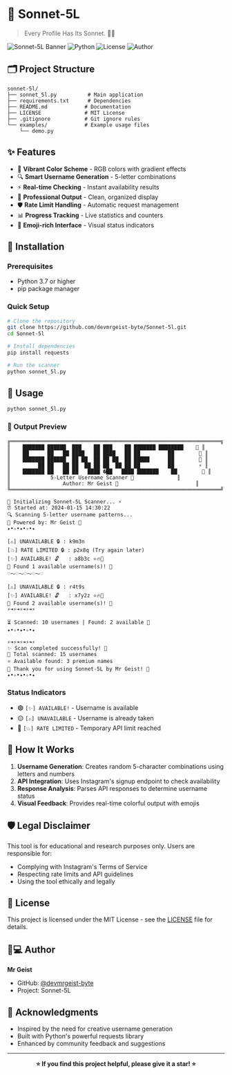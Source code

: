 # 🔮 Sonnet-5L

> Every Profile Has Its Sonnet. 📱🎨

![Sonnet-5L Banner](https://img.shields.io/badge/Sonnet--5L-Instagram%20Scanner-purple)
![Python](https://img.shields.io/badge/Python-3.7%2B-blue)
![License](https://img.shields.io/badge/License-MIT-green)
![Author](https://img.shields.io/badge/Author-Mr%20Geist-orange)

## 🗂️ Project Structure
```
sonnet-5l/
├── sonnet_5l.py          # Main application
├── requirements.txt      # Dependencies
├── README.md            # Documentation
├── LICENSE              # MIT License
├── .gitignore           # Git ignore rules
└── examples/            # Example usage files
    └── demo.py
```

## ✨ Features

- 🎨 **Vibrant Color Scheme** - RGB colors with gradient effects
- 🔍 **Smart Username Generation** - 5-letter combinations
- ⚡ **Real-time Checking** - Instant availability results
- 🎯 **Professional Output** - Clean, organized display
- 🛡️ **Rate Limit Handling** - Automatic request management
- 📊 **Progress Tracking** - Live statistics and counters
- 🌈 **Emoji-rich Interface** - Visual status indicators

## 🚀 Installation

### Prerequisites
- Python 3.7 or higher
- pip package manager

### Quick Setup
```bash
# Clone the repository
git clone https://github.com/devmrgeist-byte/Sonnet-5l.git
cd Sonnet-5l

# Install dependencies
pip install requests

# Run the scanner
python sonnet_5l.py
```

## 📸 Usage

```bash
python sonnet_5l.py
```

### 🎨 Output Preview
```
╔════════════════════════════════════════════════════════════════════╗
║    ███████ ██████  ███    ██ ███    ██ ███████ ████████    💎 ║
║    ██      ██   ██ ████   ██ ████   ██ ██         ██        🎩 ║
║    ███████ ██████  ██ ██  ██ ██ ██  ██ █████      ██        👑 ║
║         ██ ██   ██ ██  ██ ██ ██  ██ ██ ██         ██        ⚡ ║
║    ███████ ██   ██ ██   ████ �██   ████ ███████    ██        🌟 ║
║             5-Letter Username Scanner 🚀              ║
║                 Author: Mr Geist 👻                         ║
╚════════════════════════════════════════════════════════════════════╝

🚀 Initializing Sonnet-5L Scanner... ⚡
⏰ Started at: 2024-01-15 14:30:22
🔍 Scanning 5-letter username patterns...
🧭 Powered by: Mr Geist 👻
✦•✧•✦•✧•✦

[⚠️] UNAVAILABLE 🔒 : k9m3n
[💥] RATE LIMITED 🔒 : p2x8q (Try again later)
[✨] AVAILABLE! 🔓   : a8b3c ⭐🔥💖
🎉 Found 1 available username(s)! 🌟
♡〜♡〜♡〜♡〜♡

[⚠️] UNAVAILABLE 🔒 : r4t9s
[✨] AVAILABLE! 🔓   : x7y2z ⭐🔥💖
🎉 Found 2 available username(s)! 🌟
⚡➜⚡➜⚡➜⚡➜⚡

⏳ Scanned: 10 usernames | Found: 2 available 💎
✦•✧•✦•✧•✦

⚡➜⚡➜⚡➜⚡➜⚡
✨ Scan completed successfully! 🎉
💎 Total scanned: 15 usernames
⭐ Available found: 3 premium names
💖 Thank you for using Sonnet-5L by Mr Geist! 👻
✦•✧•✦•✧•✦
```

### Status Indicators
- 🟢 `[✨] AVAILABLE!` - Username is available
- 🟡 `[⚠️] UNAVAILABLE` - Username is already taken  
- 🔴 `[💥] RATE LIMITED` - Temporary API limit reached

## 🎯 How It Works

1. **Username Generation**: Creates random 5-character combinations using letters and numbers
2. **API Integration**: Uses Instagram's signup endpoint to check availability
3. **Response Analysis**: Parses API responses to determine username status
4. **Visual Feedback**: Provides real-time colorful output with emojis

## 🛡️ Legal Disclaimer

This tool is for educational and research purposes only. Users are responsible for:
- Complying with Instagram's Terms of Service
- Respecting rate limits and API guidelines
- Using the tool ethically and legally

## 📜 License

This project is licensed under the MIT License - see the [LICENSE](LICENSE) file for details.

## 👨💻 Author

**Mr Geist** 
- GitHub: [@devmrgeist-byte](https://github.com/devmrgeist-byte)
- Project: Sonnet-5L

## 🌟 Acknowledgments

- Inspired by the need for creative username generation
- Built with Python's powerful requests library
- Enhanced by community feedback and suggestions

---

<div align="center">

**⭐ If you find this project helpful, please give it a star! ⭐**

</div>
